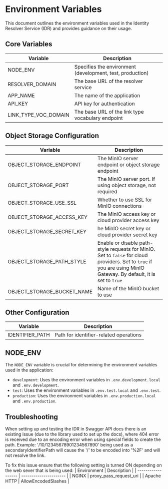 # Environment Variables

This document outlines the environment variables used in the
Identity Resolver Service (IDR)
and provides guidance on their usage.

## Core Variables

| Variable             | Description                                               |
| -------------------- | --------------------------------------------------------- |
| NODE_ENV             | Specifies the environment (development, test, production) |
| RESOLVER_DOMAIN      | The base URL of the resolver service                      |
| APP_NAME             | The name of the application                               |
| API_KEY              | API key for authentication                                |
| LINK_TYPE_VOC_DOMAIN | The base URL of the link type vocabulary endpoint         |

## Object Storage Configuration

| Variable                   | Description                                                                                                                                                        |
| -------------------------- | ------------------------------------------------------------------------------------------------------------------------------------------------------------------ |
| OBJECT_STORAGE_ENDPOINT    | The MinIO server endpoint or object storage endpoint                                                                                                               |
| OBJECT_STORAGE_PORT        | The MinIO server port. If using object storage, not required                                                                                                       |
| OBJECT_STORAGE_USE_SSL     | Whether to use SSL for MinIO connections                                                                                                                           |
| OBJECT_STORAGE_ACCESS_KEY  | The MinIO access key or cloud provider access key                                                                                                                  |
| OBJECT_STORAGE_SECRET_KEY  | he MinIO secret key or cloud provider secret key                                                                                                                   |
| OBJECT_STORAGE_PATH_STYLE  | Enable or disable path-style requests for MinIO. Set to `false` for cloud providers. Set to `true` if you are using MinIO Gateway. By default, it is set to `true` |
| OBJECT_STORAGE_BUCKET_NAME | Name of the MinIO bucket to use                                                                                                                                    |

## Other Configuration

| Variable        | Description                            |
| --------------- | -------------------------------------- |
| IDENTIFIER_PATH | Path for identifier-related operations |

## NODE_ENV

The `NODE_ENV` variable is crucial for determining the environment variables used in the application:

- `development`: Uses the environment variables in `.env.development.local` and `.env.development`.
- `test`: Uses the environment variables in `.env.test.local` and `.env.test`.
- `production`: Uses the environment variables in `.env.production.local` and `.env.production`.

## Troubleshooting

When setting up and testing the IDR in Swagger API docs there is an existing issue (due to the library used to set up the docs), where 404 error is received due to an encoding error when using special fields to create the path.
Example: '/10/12345678901234567890' being used as a secondaryIdentifierPath will cause the '/' to be encoded into '%2F' and will not resolve the link.

To fix this issue ensure that the following setting is turned ON depending on the web sever that is being used:
| Environment        | Description            |
| ------------------ | ---------------------- |
| NGINX              | proxy_pass_request_uri |
| Apache HTTP        | AllowEncodedSlashes    |
